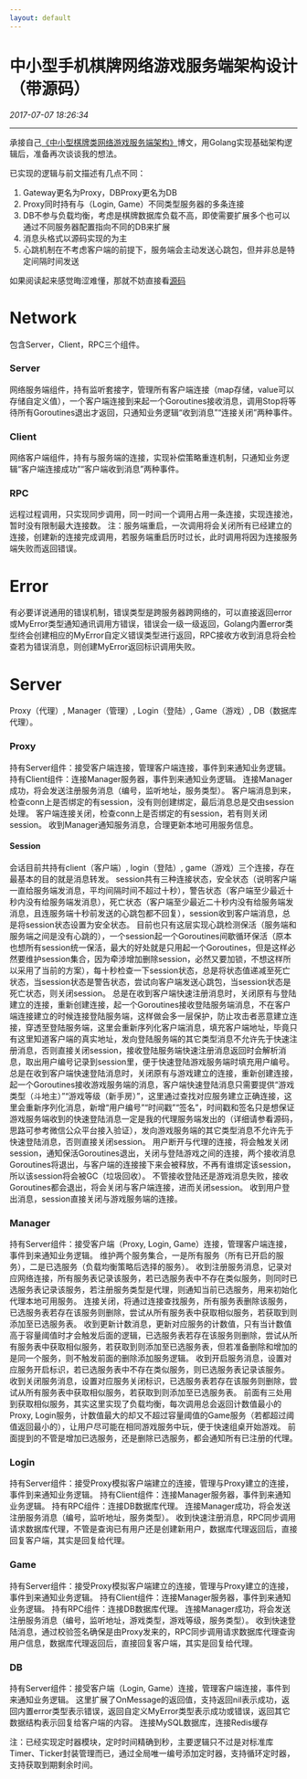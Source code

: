 ```yaml
---
layout: default
---
```


# 中小型手机棋牌网络游戏服务端架构设计（带源码）
_2017-07-07 18:26:34_

* * *

承接自己[《中小型棋牌类网络游戏服务端架构》](./066.html)博文，用Golang实现基础架构逻辑后，准备再次谈谈我的想法。

已实现的逻辑与前文描述有几点不同：
1. Gateway更名为Proxy，DBProxy更名为DB
2. Proxy同时持有与（Login, Game）不同类型服务器的多条连接
3. DB不参与负载均衡，考虑是棋牌数据库负载不高，即使需要扩展多个也可以通过不同服务器配置指向不同的DB来扩展
4. 消息头格式以源码实现的为主
5. 心跳机制在不考虑客户端的前提下，服务端会主动发送心跳包，但并非总是特定间隔时间发送

如果阅读起来感觉晦涩难懂，那就不妨直接看[源码](https://github.com/panshiqu/framework)

# Network
包含Server，Client，RPC三个组件。

### Server
网络服务端组件，持有监听套接字，管理所有客户端连接（map存储，value可以存储自定义值），一个客户端连接到来起一个Goroutines接收消息，调用Stop将等待所有Goroutines退出才返回，只通知业务逻辑“收到消息”“连接关闭”两种事件。

### Client
网络客户端组件，持有与服务端的连接，实现补偿策略重连机制，只通知业务逻辑“客户端连接成功”“客户端收到消息”两种事件。

### RPC
远程过程调用，只实现同步调用，同一时间一个调用占用一条连接，实现连接池，暂时没有限制最大连接数。
注：服务端重启，一次调用将会关闭所有已经建立的连接，创建新的连接完成调用，若服务端重启历时过长，此时调用将因为连接服务端失败而返回错误。

# Error
有必要详说通用的错误机制，错误类型是跨服务器跨网络的，可以直接返回error或MyError类型通知通讯调用方错误，错误会一级一级返回，Golang内置error类型终会创建相应的MyError自定义错误类型进行返回，RPC接收方收到消息将会检查若为错误消息，则创建MyError返回标识调用失败。

# Server
Proxy（代理）, Manager（管理）, Login（登陆）, Game（游戏）, DB（数据库代理）。

### Proxy
持有Server组件：接受客户端连接，管理客户端连接，事件到来通知业务逻辑。
持有Client组件：连接Manager服务器，事件到来通知业务逻辑。
连接Manager成功，将会发送注册服务消息（编号，监听地址，服务类型）。
客户端消息到来，检查conn上是否绑定的有session，没有则创建绑定，最后消息总是交由session处理。
客户端连接关闭，检查conn上是否绑定的有session，若有则关闭session。
收到Manager通知服务消息，合理更新本地可用服务信息。
#### Session
会话目前共持有client（客户端）, login（登陆）, game（游戏）三个连接，存在最基本的目的就是消息转发。
session共有三种连接状态，安全状态（说明客户端一直给服务端发消息，平均间隔时间不超过十秒），警告状态（客户端至少最近十秒内没有给服务端发消息），死亡状态（客户端至少最近二十秒内没有给服务端发消息，且连服务端十秒前发送的心跳包都不回复），session收到客户端消息，总是将session状态设置为安全状态。
目前也只有这层实现心跳检测保活（服务端和服务端之间是没有心跳的），一个session起一个Goroutines间歇循环保活（原本也想所有session统一保活，最大的好处就是只用起一个Goroutines，但是这样必然要维护session集合，因为牵涉增加删除session，必然又要加锁，不想这样所以采用了当前的方案），每十秒检查一下session状态，总是将状态值递减至死亡状态，当session状态是警告状态，尝试向客户端发送心跳包，当session状态是死亡状态，则关闭session。
总是在收到客户端快速注册消息时，关闭原有与登陆建立的连接，重新创建连接，起一个Goroutines接收登陆服务端消息，不在客户端连接建立的时候连接登陆服务端，这样做会多一层保护，防止攻击者恶意建立连接，穿透至登陆服务端，这里会重新序列化客户端消息，填充客户端地址，毕竟只有这里知道客户端的真实地址，发向登陆服务端的其它类型消息不允许先于快速注册消息，否则直接关闭session，接收登陆服务端快速注册消息返回时会解析消息，取出用户编号记录到session里，便于快速登陆游戏服务端时填充用户编号。
总是在收到客户端快速登陆消息时，关闭原有与游戏建立的连接，重新创建连接，起一个Goroutines接收游戏服务端的消息，客户端快速登陆消息只需要提供“游戏类型（斗地主）”“游戏等级（新手房）”，这里通过查找对应服务建立正确连接，这里会重新序列化消息，新增“用户编号”“时间戳”“签名”，时间戳和签名只是想保证游戏服务端收到的快速登陆消息一定是我的代理服务端发出的（详细请参看源码，思路可参考微信公众平台接入验证），发向游戏服务端的其它类型消息不允许先于快速登陆消息，否则直接关闭session。
用户断开与代理的连接，将会触发关闭session，通知保活Goroutines退出，关闭与登陆游戏之间的连接，两个接收消息Goroutines将退出，与客户端的连接接下来会被释放，不再有谁绑定该session，所以该session将会被GC（垃圾回收）。
不管接收登陆还是游戏消息失败，接收Goroutines都会退出，将会关闭与客户端连接，进而关闭session。
收到用户登出消息，session直接关闭与游戏服务端的连接。

### Manager
持有Server组件：接受客户端（Proxy, Login, Game）连接，管理客户端连接，事件到来通知业务逻辑。
维护两个服务集合，一是所有服务（所有已开启的服务），二是已选服务（负载均衡策略后选择的服务）。
收到注册服务消息，记录对应网络连接，所有服务表记录该服务，若已选服务表中不存在类似服务，则同时已选服务表记录该服务，若注册服务类型是代理，则通知当前已选服务，用来初始化代理本地可用服务。
连接关闭，将通过连接查找服务，所有服务表删除该服务，已选服务表若存在该服务则删除，尝试从所有服务表中获取相似服务，若获取到则添加至已选服务表。
收到更新计数消息，更新对应服务的计数值，只有当计数值高于容量阈值时才会触发后面的逻辑，已选服务表若存在该服务则删除，尝试从所有服务表中获取相似服务，若获取到则添加至已选服务表，但若准备删除和增加的是同一个服务，则不触发前面的删除添加服务逻辑。
收到开启服务消息，设置对应服务开启标识，若已选服务表中不存在类似服务，则已选服务表记录该服务。
收到关闭服务消息，设置对应服务关闭标识，已选服务表若存在该服务则删除，尝试从所有服务表中获取相似服务，若获取到则添加至已选服务表。
前面有三处用到获取相似服务，其实这里实现了负载均衡，每次调用总会返回计数值最小的Proxy, Login服务，计数值最大的却又不超过容量阈值的Game服务（若都超过阈值返回最小的），让用户尽可能在相同游戏服务中玩，便于快速组桌开始游戏。
前面提到的不管是增加已选服务，还是删除已选服务，都会通知所有已注册的代理。

### Login
持有Server组件：接受Proxy模拟客户端建立的连接，管理与Proxy建立的连接，事件到来通知业务逻辑。
持有Client组件：连接Manager服务器，事件到来通知业务逻辑。
持有RPC组件：连接DB数据库代理。
连接Manager成功，将会发送注册服务消息（编号，监听地址，服务类型）。
收到快速注册消息，RPC同步调用请求数据库代理，不管是查询已有用户还是创建新用户，数据库代理返回后，直接回复客户端，其实是回复给代理。

### Game
持有Server组件：接受Proxy模拟客户端建立的连接，管理与Proxy建立的连接，事件到来通知业务逻辑。
持有Client组件：连接Manager服务器，事件到来通知业务逻辑。
持有RPC组件：连接DB数据库代理。
连接Manager成功，将会发送注册服务消息（编号，监听地址，游戏类型，游戏等级，服务类型）。
收到快速登陆消息，通过校验签名确保是由Proxy发来的，RPC同步调用请求数据库代理查询用户信息，数据库代理返回后，直接回复客户端，其实是回复给代理。

### DB
持有Server组件：接受客户端（Login, Game）连接，管理客户端连接，事件到来通知业务逻辑。
这里扩展了OnMessage的返回值，支持返回nil表示成功，返回内置error类型表示错误，返回自定义MyError类型表示成功或错误，返回其它数据结构表示回复给客户端的内容。
连接MySQL数据库，连接Redis缓存

注：已经实现定时器模块，定时时间精确到秒，主要逻辑只不过是对标准库Timer、Ticker封装管理而已，通过全局唯一编号添加定时器，支持循环定时器，支持获取到期剩余时间。
